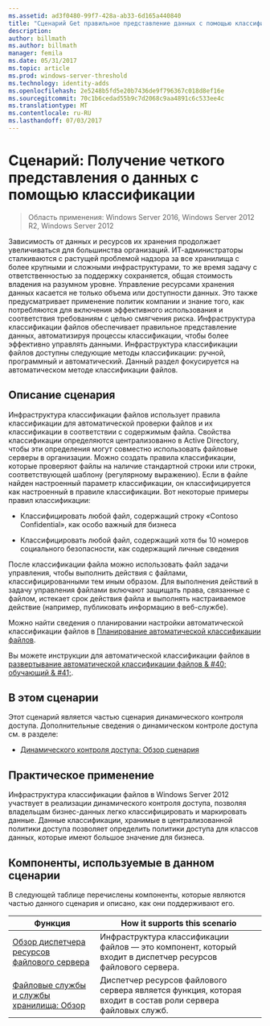 ```yaml
---
ms.assetid: ad3f0480-99f7-428a-ab33-6d165a440840
title: "Сценарий Get правильное представление данных с помощью классификации"
description: 
author: billmath
ms.author: billmath
manager: femila
ms.date: 05/31/2017
ms.topic: article
ms.prod: windows-server-threshold
ms.technology: identity-adds
ms.openlocfilehash: 2e5248b5fd5e20b7436de9f796367c018d8ef16e
ms.sourcegitcommit: 70c1b6cedad55b9c7d2068c9aa4891c6c533ee4c
ms.translationtype: MT
ms.contentlocale: ru-RU
ms.lasthandoff: 07/03/2017
---
```

# <a name="scenario-get-insight-into-your-data-by-using-classification"></a>Сценарий: Получение четкого представления о данных с помощью классификации

>Область применения: Windows Server 2016, Windows Server 2012 R2, Windows Server 2012

Зависимость от данных и ресурсов их хранения продолжает увеличиваться для большинства организаций. ИТ-администраторы сталкиваются с растущей проблемой надзора за все хранилища с более крупными и сложными инфраструктурами, то же время задачу с ответственностью за поддержку сохраняется, общая стоимость владения на разумном уровне. Управление ресурсами хранения данных касается не только объема или доступности данных. Это также предусматривает применение политик компании и знание того, как потребляются для включения эффективного использования и соответствия требованиям с целью смягчения риска. Инфраструктура классификации файлов обеспечивает правильное представление данных, автоматизируя процессы классификации, чтобы более эффективно управлять данными. Инфраструктура классификации файлов доступны следующие методы классификации: ручной, программный и автоматический. Данный раздел фокусируется на автоматическом методе классификации файлов.  
  
## <a name="BKMK_OVER"></a>Описание сценария  
Инфраструктура классификации файлов использует правила классификации для автоматической проверки файлов и их классификации в соответствии с содержимым файла. Свойства классификации определяются централизованно в Active Directory, чтобы эти определения могут совместно использовать файловые серверы в организации. Можно создать правила классификации, которые проверяют файлы на наличие стандартной строки или строки, соответствующей шаблону (регулярному выражению). Если в файле найден настроенный параметр классификации, он классифицируется как настроенный в правиле классификации. Вот некоторые примеры правил классификации:  
  
-   Классифицировать любой файл, содержащий строку «Contoso Confidential», как особо важный для бизнеса  
  
-   Классифицировать любой файл, содержащий хотя бы 10 номеров социального безопасности, как содержащий личные сведения  
  
После классификации файла можно использовать файл задачи управления, чтобы выполнить действия с файлами, классифицированными тем иным образом. Для выполнения действий в задачу управления файлами включают защищать права, связанные с файлом, истекает срок действия файла и выполнять настраиваемое действие (например, публиковать информацию в веб-службе).  
  
Можно найти сведения о планировании настройки автоматической классификации файлов в [Планирование автоматической классификации файлов](assetId:///e3c3bb4b-3034-42b7-b391-8ef5f5851955).  
  
Вы можете инструкции для автоматической классификации файлов в [развертывание автоматической классификации файлов & #40; обучающий & #41;](Deploy-Automatic-File-Classification--Demonstration-Steps-.md).  
  
## <a name="in-this-scenario"></a>В этом сценарии  
Этот сценарий является частью сценария динамического контроля доступа. Дополнительные сведения о динамическом контроле доступа см. в разделе:  
  
-   [Динамического контроля доступа: Обзор сценария](Dynamic-Access-Control--Scenario-Overview.md)  
  
## <a name="BKMK_APP"></a>Практическое применение  
Инфраструктура классификации файлов в Windows Server 2012 участвует в реализации динамического контроля доступа, позволяя владельцам бизнес-данных легко классифицировать и маркировать данные. Данные классификации, хранимые в централизованной политики доступа позволяет определить политики доступа для классов данных, которые имеют большое значение для бизнеса.  
  
## <a name="BKMK_NEW"></a>Компоненты, используемые в данном сценарии  
В следующей таблице перечислены компоненты, которые являются частью данного сценария и описано, как они поддерживают его.  
  
|Функция|How it supports this scenario|  
|-----------|---------------------------------|  
|[Обзор диспетчера ресурсов файлового сервера](https://technet.microsoft.com/library/hh831701.aspx)|Инфраструктура классификации файлов — это компонент, который входит в диспетчер ресурсов файлового сервера.|  
|[Файловые службы и службы хранилища: Обзор](https://technet.microsoft.com/library/hh831487.aspx)|Диспетчер ресурсов файлового сервера является функция, которая входит в состав роли сервера файловых служб.|  
  


